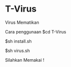 # T-Virus
Virus Mematikan

Cara penggunaan
$cd T-Virus

$sh install.sh

$sh virus.sh


Silahkan Memakai !
